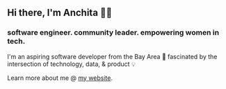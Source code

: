 ## Hi there, I'm Anchita 👋🏼 

### software engineer. community leader. empowering women in tech.

I'm an aspiring software developer from the Bay Area 🌉 fascinated by the intersection of technology, data, & product 💡


Learn more about me @ [my website](http://anchitab.github.io). 

<!--
**anchitab/anchitab** is a ✨ _special_ ✨ repository because its `README.md` (this file) appears on your GitHub profile.

Here are some ideas to get you started:

- 🔭 I’m currently working on ...
- 🌱 I’m currently learning ...
- 👯 I’m looking to collaborate on ...
- 🤔 I’m looking for help with ...
- 💬 Ask me about ...
- 📫 How to reach me: ...
- 😄 Pronouns: ...
- ⚡ Fun fact: ...
-->
